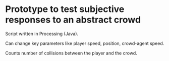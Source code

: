 # Prototype to test subjective responses to an abstract crowd

Script written in Processing (Java).

Can change key parameters like player speed, position, crowd-agent speed. 

Counts number of collisions between the player and the crowd.
